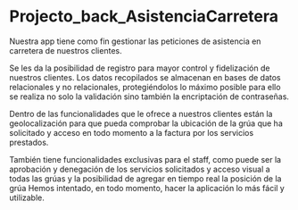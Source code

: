 
# Projecto_back_AsistenciaCarretera

Nuestra app tiene como fin gestionar las peticiones de asistencia en carretera de nuestros clientes.

Se les da la posibilidad de registro para mayor control y fidelización de nuestros clientes. Los datos recopilados se almacenan en bases de datos relacionales y no relacionales, protegiéndolos lo máximo posible para ello se realiza no solo la validación sino también la encriptación de contraseñas.

Dentro de las funcionalidades que le ofrece a nuestros clientes están la geolocalización para que pueda comprobar la ubicación de la grúa que ha solicitado y acceso en todo momento a la factura por los servicios prestados.

También tiene funcionalidades exclusivas para el staff, como puede ser la aprobación y denegación de los servicios solicitados y acceso visual a todas las grúas y la posibilidad de agregar en tiempo real la posición de la grúa
Hemos intentado, en todo momento, hacer la aplicación lo más fácil y utilizable.
